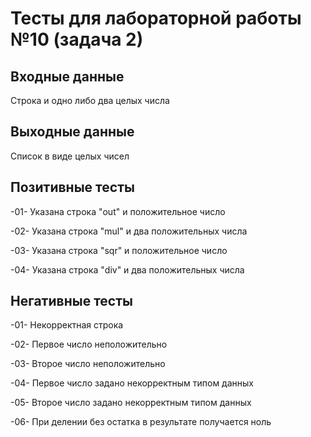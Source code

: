 # Тесты для лабораторной работы №10 (задача 2)

## Входные данные
Строка и одно либо два целых числа

## Выходные данные
Список в виде целых чисел

## Позитивные тесты
-01- Указана строка "out" и положительное число

-02- Указана строка "mul" и два положительных числа

-03- Указана строка "sqr" и положительное число

-04- Указана строка "div" и два положительных числа

## Негативные тесты
-01- Некорректная строка

-02- Первое число неположительно

-03- Второе число неположительно

-04- Первое число задано некорректным типом данных

-05- Второе число задано некорректным типом данных

-06- При делении без остатка в результате получается ноль
